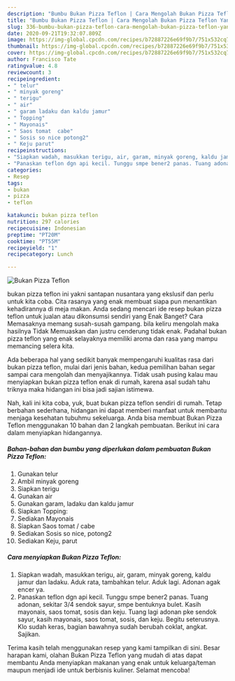 ```yaml
---
description: "Bumbu Bukan Pizza Teflon | Cara Mengolah Bukan Pizza Teflon Yang Enak Dan Lezat"
title: "Bumbu Bukan Pizza Teflon | Cara Mengolah Bukan Pizza Teflon Yang Enak Dan Lezat"
slug: 336-bumbu-bukan-pizza-teflon-cara-mengolah-bukan-pizza-teflon-yang-enak-dan-lezat
date: 2020-09-21T19:32:07.809Z
image: https://img-global.cpcdn.com/recipes/b72887226e69f9b7/751x532cq70/bukan-pizza-teflon-foto-resep-utama.jpg
thumbnail: https://img-global.cpcdn.com/recipes/b72887226e69f9b7/751x532cq70/bukan-pizza-teflon-foto-resep-utama.jpg
cover: https://img-global.cpcdn.com/recipes/b72887226e69f9b7/751x532cq70/bukan-pizza-teflon-foto-resep-utama.jpg
author: Francisco Tate
ratingvalue: 4.8
reviewcount: 3
recipeingredient:
- " telur"
- " minyak goreng"
- " terigu"
- " air"
- " garam ladaku dan kaldu jamur"
- " Topping"
- " Mayonais"
- " Saos tomat  cabe"
- " Sosis so nice potong2"
- " Keju parut"
recipeinstructions:
- "Siapkan wadah, masukkan terigu, air, garam, minyak goreng, kaldu jamur dan ladaku. Aduk rata, tambahkan telur. Aduk lagi. Adonan agak encer ya."
- "Panaskan teflon dgn api kecil. Tunggu smpe bener2 panas. Tuang adonan, sekitar 3/4 sendok sayur, smpe bentuknya bulet. Kasih mayonais, saos tomat, sosis dan keju. Tuang lagi adonan pke sendok sayur, kasih mayonais, saos tomat, sosis, dan keju. Begitu seterusnya. Klo sudah keras, bagian bawahnya sudah berubah coklat, angkat. Sajikan."
categories:
- Resep
tags:
- bukan
- pizza
- teflon

katakunci: bukan pizza teflon 
nutrition: 297 calories
recipecuisine: Indonesian
preptime: "PT20M"
cooktime: "PT55M"
recipeyield: "1"
recipecategory: Lunch

---
```



![Bukan Pizza Teflon](https://img-global.cpcdn.com/recipes/b72887226e69f9b7/751x532cq70/bukan-pizza-teflon-foto-resep-utama.jpg)


bukan pizza teflon ini yakni santapan nusantara yang ekslusif dan perlu untuk kita coba. Cita rasanya yang enak membuat siapa pun menantikan kehadirannya di meja makan.
Anda sedang mencari ide resep bukan pizza teflon untuk jualan atau dikonsumsi sendiri yang Enak Banget? Cara Memasaknya memang susah-susah gampang. bila keliru mengolah maka hasilnya Tidak Memuaskan dan justru cenderung tidak enak. Padahal bukan pizza teflon yang enak selayaknya memiliki aroma dan rasa yang mampu memancing selera kita.



Ada beberapa hal yang sedikit banyak mempengaruhi kualitas rasa dari bukan pizza teflon, mulai dari jenis bahan, kedua pemilihan bahan segar sampai cara mengolah dan menyajikannya. Tidak usah pusing kalau mau menyiapkan bukan pizza teflon enak di rumah, karena asal sudah tahu triknya maka hidangan ini bisa jadi sajian istimewa.


Nah, kali ini kita coba, yuk, buat bukan pizza teflon sendiri di rumah. Tetap berbahan sederhana, hidangan ini dapat memberi manfaat untuk membantu menjaga kesehatan tubuhmu sekeluarga. Anda bisa membuat Bukan Pizza Teflon menggunakan 10 bahan dan 2 langkah pembuatan. Berikut ini cara dalam menyiapkan hidangannya.

<!--inarticleads1-->

##### Bahan-bahan dan bumbu yang diperlukan dalam pembuatan Bukan Pizza Teflon:

1. Gunakan  telur
1. Ambil  minyak goreng
1. Siapkan  terigu
1. Gunakan  air
1. Gunakan  garam, ladaku dan kaldu jamur
1. Siapkan  Topping:
1. Sediakan  Mayonais
1. Siapkan  Saos tomat / cabe
1. Sediakan  Sosis so nice, potong2
1. Sediakan  Keju, parut




<!--inarticleads2-->

##### Cara menyiapkan Bukan Pizza Teflon:

1. Siapkan wadah, masukkan terigu, air, garam, minyak goreng, kaldu jamur dan ladaku. Aduk rata, tambahkan telur. Aduk lagi. Adonan agak encer ya.
1. Panaskan teflon dgn api kecil. Tunggu smpe bener2 panas. Tuang adonan, sekitar 3/4 sendok sayur, smpe bentuknya bulet. Kasih mayonais, saos tomat, sosis dan keju. Tuang lagi adonan pke sendok sayur, kasih mayonais, saos tomat, sosis, dan keju. Begitu seterusnya. Klo sudah keras, bagian bawahnya sudah berubah coklat, angkat. Sajikan.




Terima kasih telah menggunakan resep yang kami tampilkan di sini. Besar harapan kami, olahan Bukan Pizza Teflon yang mudah di atas dapat membantu Anda menyiapkan makanan yang enak untuk keluarga/teman maupun menjadi ide untuk berbisnis kuliner. Selamat mencoba!
